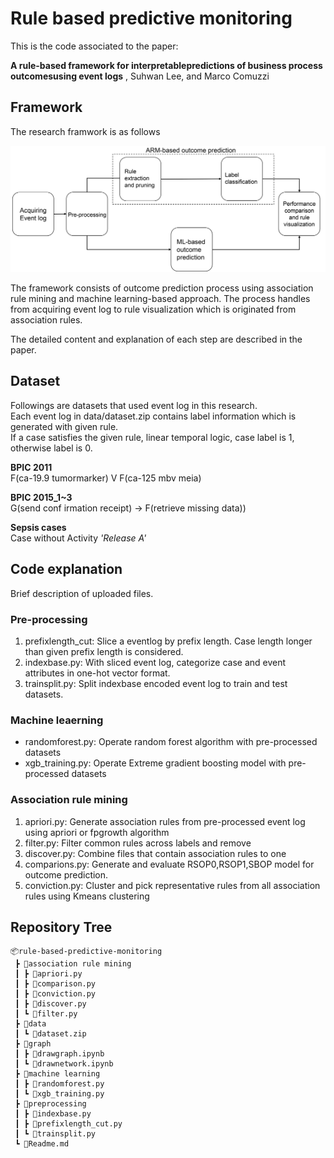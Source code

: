 # Rule based predictive monitoring

This is the code associated to the paper:

**A rule-based framework for interpretablepredictions of business process outcomesusing event logs**
, Suhwan Lee, and Marco Comuzzi

## Framework
The research framwork is as follows

![framework](./img/framework.jpg)

The framework consists of outcome prediction process using association rule mining and 
machine learning-based approach. The process handles from acquiring event log to 
rule visualization which is originated from association rules. 

The detailed content and explanation of each step are described in the paper.

## Dataset

Followings are datasets that used event log in this research.  
Each event log in data/dataset.zip contains label information which is generated with given rule.  
If a case satisfies the given rule, linear temporal logic, case label is 1, otherwise label is 0.

**BPIC 2011**  
F(ca-19.9 tumormarker) V F(ca-125 mbv meia)

**BPIC 2015_1~3**  
G(send conf irmation receipt) -> F(retrieve missing data))  

**Sepsis cases**  
Case without Activity _'Release A'_

## Code explanation

Brief description of uploaded files.

### Pre-processing
1. prefixlength_cut: Slice a eventlog by prefix length. Case length longer than given prefix length is considered.
2. indexbase&#46;py: With sliced event log, categorize case and event attributes in one-hot vector format.
3. trainsplit&#46;py: Split indexbase encoded event log to train and test datasets.  

### Machine leaerning
- randomforest&#46;py: Operate random forest algorithm with pre-processed datasets
- xgb_training.py: Operate Extreme gradient boosting model with pre-processed datasets

### Association rule mining
1. apriori&#46;py: Generate association rules from pre-processed event log using apriori or fpgrowth algorithm
2. filter&#46;py: Filter common rules across labels and remove
3. discover&#46;py: Combine files that contain association rules to one
4. comparions&#46;py: Generate and evaluate RSOP0,RSOP1,SBOP model for outcome prediction.
5. conviction&#46;py: Cluster and pick representative rules from all association rules using Kmeans clustering

## Repository Tree
```
📦rule-based-predictive-monitoring
 ┣ 📂association rule mining
 ┃ ┣ 📜apriori.py
 ┃ ┣ 📜comparison.py
 ┃ ┣ 📜conviction.py
 ┃ ┣ 📜discover.py
 ┃ ┗ 📜filter.py
 ┣ 📂data
 ┃ ┗ 📜dataset.zip
 ┣ 📂graph
 ┃ ┣ 📜drawgraph.ipynb
 ┃ ┗ 📜drawnetwork.ipynb
 ┣ 📂machine learning
 ┃ ┣ 📜randomforest.py
 ┃ ┗ 📜xgb_training.py
 ┣ 📂preprocessing
 ┃ ┣ 📜indexbase.py
 ┃ ┣ 📜prefixlength_cut.py
 ┃ ┗ 📜trainsplit.py
 ┗ 📜Readme.md
```